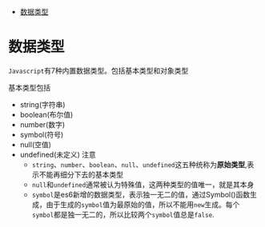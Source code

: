 - [数据类型](#数据类型)

# 数据类型

`Javascript`有7种内置数据类型。包括基本类型和对象类型

基本类型包括
- string(字符串)
- boolean(布尔值)
- number(数字)
- symbol(符号)
- null(空值)
- undefined(未定义)
注意
    - `string`、`number`、`boolean`、`null`、`undefined`这五种统称为**原始类型**,表示不能再细分下去的基本类型
    - `null`和`undefined`通常被认为特殊值，这两种类型的值唯一，就是其本身
    - `symbol`是es6新增的数据类型，表示独一无二的值，通过Symbol()函数生成，由于生成的`symbol`值为最原始的值，所以不能用`new`生成。每个`symbol`都是独一无二的，所以比较两个`symbol`值总是`false`.
